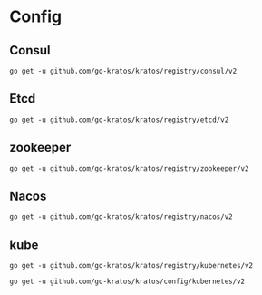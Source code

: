 # Config

## Consul
```shell
go get -u github.com/go-kratos/kratos/registry/consul/v2
```

## Etcd
```shell
go get -u github.com/go-kratos/kratos/registry/etcd/v2
```

## zookeeper
```shell
go get -u github.com/go-kratos/kratos/registry/zookeeper/v2
```

## Nacos
```shell
go get -u github.com/go-kratos/kratos/registry/nacos/v2
```

## kube
```shell
go get -u github.com/go-kratos/kratos/registry/kubernetes/v2
```

```shell
go get -u github.com/go-kratos/kratos/config/kubernetes/v2
```